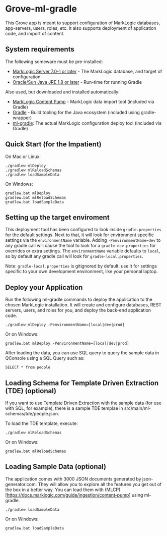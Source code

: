 # Grove-ml-gradle

This Grove app is meant to support configuration of MarkLogic databases, app-servers, users, roles, etc. It also supports deployment of application code, and import of content.

## System requirements

The following someware must be pre-installed:

- [MarkLogic Server 7.0-1 or later](https://developer.marklogic.com/products) - The MarkLogic database, and target of configuration
- [Oracle/Sun Java JRE 1.8 or later](http://www.oracle.com/technetwork/java/javase/downloads/index.html) - Run-time for running Gradle

Also used, but downloaded and installed automatically:

- [MarkLogic Content Pump](https://developer.marklogic.com/products/mlcp) - MarkLogic data import tool (included via Gradle)
- [Gradle](https://gradle.org/) - Build tooling for the Java ecosystem (included using gradle-wrapper)
- [ml-gradle](https://github.com/marklogic-community/ml-gradle): The actual MarkLogic configuration deploy tool (included via Gradle)

## Quick Start (for the Impatient)

On Mac or Linux:

    ./gradlew mlDeploy
    ./gradlew mlReloadSchemas
    ./gradlew loadSampleData

On Windows:

    gradlew.bat mlDeploy
    gradlew.bat mlReloadSchemas
    gradlew.bat loadSampleData

## Setting up the target enviroment

This deployment tool has been configured to look inside `gradle.properties` for the default settings. Next to that, it will look for environment specific settings via the `environmentName` variable. Adding `-PenvironmentName=dev` to any gradle call will cause the tool to look for a `gradle-dev.properties` for overrides or extra settings. The `environmentName` variable defaults to `local`, so by default any gradle call will look for `gradle-local.properties`.

Note: `gradle-local.properties` is gitignored by default, use it for settings specific to your own development environment, like your personal laptop.

## Deploy your Application

Run the following ml-gradle commands to deploy the application to the chosen MarkLogic
installation. It will create and configure databases, REST servers, users, and
roles for you, and deploy the back-end application code.

    ./gradlew mlDeploy -PenvironmentName=[local|dev|prod]

Or on Windows:

    gradlew.bat mlDeploy -PenvironmentName=[local|dev|prod]

After loading the data, you can use SQL query to query the sample data in QConsole using a SQL Query such as:

    SELECT * from people

## Loading Schema for Template Driven Extraction (TDE) (optional)

If you want to use Template Driven Extraction with the sample data (for use with SQL, for example),
there is a sample TDE templae in src/main/ml-schemas/tde/people.json. 

To load the TDE template, execute:

    ./gradlew mlReloadSchemas

Or on Windows:

    gradlew.bat mlReloadSchemas

## Loading Sample Data (optional)

The application comes with 3000 JSON documents generated by json-generator.com. They
will allow you to explore all the features you get out of the box in a better way. You
can load them with (MLCP)[https://docs.marklogic.com/guide/ingestion/content-pump] using
ml-gradle.

    ./gradlew loadSampleData

Or on Windows:

    gradlew.bat loadSampleData
